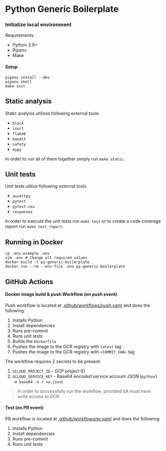 # Python Generic Boilerplate

### Initialize local environment

Requirements:

* Python 3.9+
* Pipenv
* Make

#### Setup

```shell
pipenv install --dev
pipenv shell
make init
```

## Static analysis

Static analysis utilizes following external tools

- `black`
- `isort`
- `flake8`
- `bandit`
- `safety`
- `mypy`

In order to run all of them together simply run `make static`.

## Unit tests

Unit tests utilize following external tools

- `assertpy`
- `pytest`
- `pytest-cov`
- `responses`

In order to execute the unit tests run `make test` or to create a code coverage report run `make test_report`.

## Running in Docker

```shell
cp .env.example .env
vim .env # Change all required values
docker build -t py-generic-boilerplate .
docker run --rm --env-file .env py-generic-boilerplate
```

## GitHub Actions

#### Docker image build & push Workflow (on push event)

Push workflow is located at [.github/workflows/push.yaml](.github/workflows/push.yaml) and does the following:

1. Installs Python
2. Install dependencies
3. Runs pre-commit
4. Runs unit tests
5. Builds the `Dockerfile`
6. Pushes the image to the GCR registry with `latest` tag
7. Pushes the image to the GCR registry with `<COMMIT_SHA>` tag

The workflow requires 2 secrets to be present:

1. `GCLOUD_PROJECT_ID` - GCP project ID
2. `GCLOUD_SERVICE_KEY` - Base64 encoded service account JSON (`python3 -m base64 -e < sa.json`)

> In order to successfully run the workflow, provided SA must have write access to GCR.

#### Test (on PR event)

PR workflow is located at [.github/workflows/pr.yaml](.github/workflows/pr.yaml) and does the following:

1. Installs Python
2. Install dependencies
3. Runs pre-commit
4. Runs unit tests

